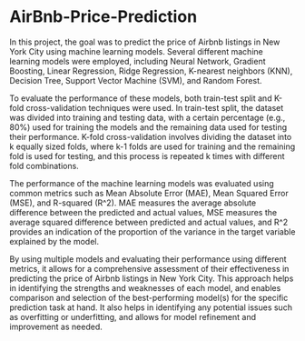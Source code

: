 # AirBnb-Price-Prediction


In this project, the goal was to predict the price of Airbnb listings in New York City using machine learning models. Several different machine learning models were employed, including Neural Network, Gradient Boosting, Linear Regression, Ridge Regression, K-nearest neighbors (KNN), Decision Tree, Support Vector Machine (SVM), and Random Forest.

To evaluate the performance of these models, both train-test split and K-fold cross-validation techniques were used. In train-test split, the dataset was divided into training and testing data, with a certain percentage (e.g., 80%) used for training the models and the remaining data used for testing their performance. K-fold cross-validation involves dividing the dataset into k equally sized folds, where k-1 folds are used for training and the remaining fold is used for testing, and this process is repeated k times with different fold combinations.

The performance of the machine learning models was evaluated using common metrics such as Mean Absolute Error (MAE), Mean Squared Error (MSE), and R-squared (R^2). MAE measures the average absolute difference between the predicted and actual values, MSE measures the average squared difference between predicted and actual values, and R^2 provides an indication of the proportion of the variance in the target variable explained by the model.

By using multiple models and evaluating their performance using different metrics, it allows for a comprehensive assessment of their effectiveness in predicting the price of Airbnb listings in New York City. This approach helps in identifying the strengths and weaknesses of each model, and enables comparison and selection of the best-performing model(s) for the specific prediction task at hand. It also helps in identifying any potential issues such as overfitting or underfitting, and allows for model refinement and improvement as needed.




